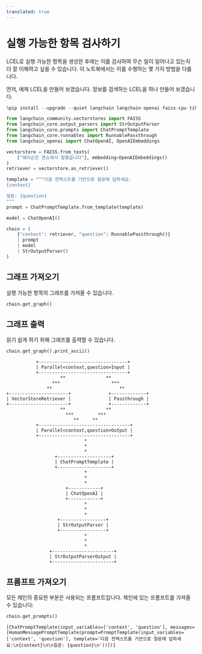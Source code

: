 ```yaml
---
translated: true
---
```


# 실행 가능한 항목 검사하기

LCEL로 실행 가능한 항목을 생성한 후에는 이를 검사하여 무슨 일이 일어나고 있는지 더 잘 이해하고 싶을 수 있습니다. 이 노트북에서는 이를 수행하는 몇 가지 방법을 다룹니다.

먼저, 예제 LCEL을 만들어 보겠습니다. 정보를 검색하는 LCEL을 하나 만들어 보겠습니다.

```python
%pip install --upgrade --quiet langchain langchain-openai faiss-cpu tiktoken
```

```python
from langchain_community.vectorstores import FAISS
from langchain_core.output_parsers import StrOutputParser
from langchain_core.prompts import ChatPromptTemplate
from langchain_core.runnables import RunnablePassthrough
from langchain_openai import ChatOpenAI, OpenAIEmbeddings
```

```python
vectorstore = FAISS.from_texts(
    ["해리슨은 켄쇼에서 일했습니다"], embedding=OpenAIEmbeddings()
)
retriever = vectorstore.as_retriever()

template = """다음 컨텍스트를 기반으로 질문에 답하세요:
{context}

질문: {question}
"""
prompt = ChatPromptTemplate.from_template(template)

model = ChatOpenAI()
```

```python
chain = (
    {"context": retriever, "question": RunnablePassthrough()}
    | prompt
    | model
    | StrOutputParser()
)
```

## 그래프 가져오기

실행 가능한 항목의 그래프를 가져올 수 있습니다.

```python
chain.get_graph()
```

## 그래프 출력

읽기 쉽게 하기 위해 그래프를 출력할 수 있습니다.

```python
chain.get_graph().print_ascii()
```

```output
           +---------------------------------+
           | Parallel<context,question>Input |
           +---------------------------------+
                    **               **
                 ***                   ***
               **                         **
+----------------------+              +-------------+
| VectorStoreRetriever |              | Passthrough |
+----------------------+              +-------------+
                    **               **
                      ***         ***
                         **     **
           +----------------------------------+
           | Parallel<context,question>Output |
           +----------------------------------+
                             *
                             *
                             *
                  +--------------------+
                  | ChatPromptTemplate |
                  +--------------------+
                             *
                             *
                             *
                      +------------+
                      | ChatOpenAI |
                      +------------+
                             *
                             *
                             *
                   +-----------------+
                   | StrOutputParser |
                   +-----------------+
                             *
                             *
                             *
                +-----------------------+
                | StrOutputParserOutput |
                +-----------------------+
```

## 프롬프트 가져오기

모든 체인의 중요한 부분은 사용되는 프롬프트입니다. 체인에 있는 프롬프트를 가져올 수 있습니다:

```python
chain.get_prompts()
```

```output
[ChatPromptTemplate(input_variables=['context', 'question'], messages=[HumanMessagePromptTemplate(prompt=PromptTemplate(input_variables=['context', 'question'], template='다음 컨텍스트를 기반으로 질문에 답하세요:\n{context}\n\n질문: {question}\n'))])]
```